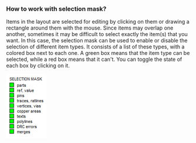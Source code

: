 ### How to work with selection mask?

Items in the layout are selected for editing by clicking on them or drawing a rectangle around them with the mouse. Since items may overlap one another, sometimes it may be difficult to select exactly the item(s) that you want. In this case, the selection mask can be used to enable or disable the selection of different item types. It consists of a list of these types, with a colored box next to each one. A green box means that the item type can be selected, while a red box means that it can't. You can toggle the state of each box by clicking on it.

![](/pictures/mask.png)

